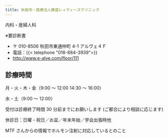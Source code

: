 ```yaml
---
title: 秋田市・医療法人藤盛レィディーズクリニック
---
```


内科・産婦人科

※要診断書

- 〒 010-8506 秋田市東通仲町 4-1 アルヴェ４Ｆ
- 電話：{{< telephone "018-884-3939">}}
- <http://www.e-alve.com/floor/111>

## 診療時間

月・火・木・金（9:00 ～ 12:00 14:30 ～ 16:00）

水・土（9:00 ～ 12:00）

受付は診療終了時間 30 分前までにお願いします (ご都合により相談に応じます)

休診日：日曜・祝日／お盆／年末年始／学会出張時他

MTF さんからの情報でホルモン注射に対応しているとのこと
